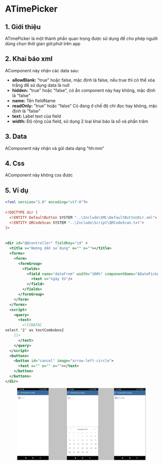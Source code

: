 # ATimePicker

## 1. Giới thiệu&#x20;

ATimePicker là một thành phần quan trọng được sử dụng để cho phép người dùng chọn thời gian giờ:phút trên app

## 2. Khai báo xml&#x20;

AComponent này nhận các data sau:

* **allowBlank:** "true" hoặc false, mặc định là false, nếu true thì có thể xóa trắng để sử dụng data là null
* **hidden:** "true" hoặc "false", có ẩn component này hay không, mặc định là "false"
* **name:** Tên fieldName
* **readOnly:** "true" hoặc "false" Có đang ở chế độ chỉ đọc hay không, mặc định là "false"
* **text:** Label text của field
* **width:** Độ rộng của field, sử dụng 2 loại khai báo là số và phần trăm

## 3. Data&#x20;

AComponent này nhận và gửi data dạng "hh:mm"

## 4. Css

AComponent này không css được

## 5. Ví dụ

```xml
<?xml version="1.0" encoding="utf-8"?>

<!DOCTYPE dir [
  <!ENTITY DefaultButton SYSTEM "..\Include\XML\DefaultButtonDir.xml">
  <!ENTITY QRCodeScan SYSTEM "..\Include\Script\QRCodeScan.txt">
]>


<dir id="@@controller" fieldKey="id" >
  <title v="Hướng dẫn sử dụng" e="" o=""></title>
  <forms>
    <form>
      <formGroup>
        <fields>
          <field name="dateFrom" width="100%" componentName="ADatePicker">
            <text v="ngày từ"/>
          </field> 
        </fields>
      </formGroup>
    </form>
  </forms>
  <script>
    <query>
      <text>
        <![CDATA[
select '2' as testCombobox2
    ]]>
      </text>
    </query>
  </script> 
  <buttons>
    <button id="cancel" image="arrow-left-circle">
      <text v="" e="" o=""></text>
    </button> 
  </buttons> 
</dir>
```

<figure><img src="../.gitbook/assets/image (67).png" alt=""><figcaption></figcaption></figure>
